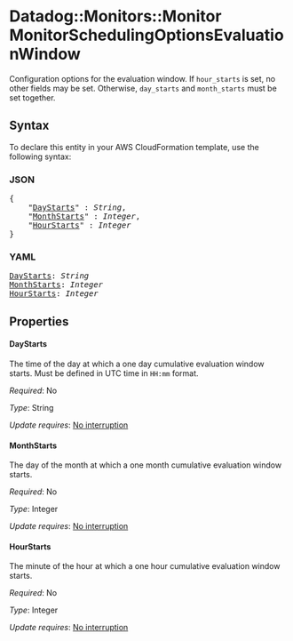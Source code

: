 # Datadog::Monitors::Monitor MonitorSchedulingOptionsEvaluationWindow

Configuration options for the evaluation window. If `hour_starts` is set, no other fields may be set. Otherwise, `day_starts` and `month_starts` must be set together.

## Syntax

To declare this entity in your AWS CloudFormation template, use the following syntax:

### JSON

<pre>
{
    "<a href="#daystarts" title="DayStarts">DayStarts</a>" : <i>String</i>,
    "<a href="#monthstarts" title="MonthStarts">MonthStarts</a>" : <i>Integer</i>,
    "<a href="#hourstarts" title="HourStarts">HourStarts</a>" : <i>Integer</i>
}
</pre>

### YAML

<pre>
<a href="#daystarts" title="DayStarts">DayStarts</a>: <i>String</i>
<a href="#monthstarts" title="MonthStarts">MonthStarts</a>: <i>Integer</i>
<a href="#hourstarts" title="HourStarts">HourStarts</a>: <i>Integer</i>
</pre>

## Properties

#### DayStarts

The time of the day at which a one day cumulative evaluation window starts. Must be defined in UTC time in `HH:mm` format.

_Required_: No

_Type_: String

_Update requires_: [No interruption](https://docs.aws.amazon.com/AWSCloudFormation/latest/UserGuide/using-cfn-updating-stacks-update-behaviors.html#update-no-interrupt)

#### MonthStarts

The day of the month at which a one month cumulative evaluation window starts.

_Required_: No

_Type_: Integer

_Update requires_: [No interruption](https://docs.aws.amazon.com/AWSCloudFormation/latest/UserGuide/using-cfn-updating-stacks-update-behaviors.html#update-no-interrupt)

#### HourStarts

The minute of the hour at which a one hour cumulative evaluation window starts.

_Required_: No

_Type_: Integer

_Update requires_: [No interruption](https://docs.aws.amazon.com/AWSCloudFormation/latest/UserGuide/using-cfn-updating-stacks-update-behaviors.html#update-no-interrupt)

